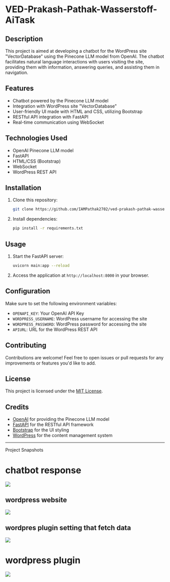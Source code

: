 # VED-Prakash-Pathak-Wasserstoff-AiTask

## Description
This project is aimed at developing a chatbot for the WordPress site "VectorDatabase" using the Pinecone LLM model from OpenAI. The chatbot facilitates natural language interactions with users visiting the site, providing them with information, answering queries, and assisting them in navigation.

## Features
- Chatbot powered by the Pinecone LLM model
- Integration with WordPress site "VectorDatabase"
- User-friendly UI made with HTML and CSS, utilizing Bootstrap
- RESTful API integration with FastAPI
- Real-time communication using WebSocket

## Technologies Used
- OpenAI Pinecone LLM model
- FastAPI
- HTML/CSS (Bootstrap)
- WebSocket
- WordPress REST API

## Installation
1. Clone this repository:
   ```bash
   git clone https://github.com/IAMPathak2702/ved-prakash-pathak-wasserstoff-aitask.git
   ```
2. Install dependencies:
   ```bash
   pip install -r requirements.txt
   ```

## Usage
1. Start the FastAPI server:
   ```bash
   uvicorn main:app --reload
   ```
2. Access the application at `http://localhost:8000` in your browser.

## Configuration
Make sure to set the following environment variables:
- `OPENAPI_KEY`: Your OpenAI API Key
- `WORDPRESS_USERNAME`: WordPress username for accessing the site
- `WORDPRESS_PASSWORD`: WordPress password for accessing the site
- `APIURL`: URL for the WordPress REST API

## Contributing
Contributions are welcome! Feel free to open issues or pull requests for any improvements or features you'd like to add.

## License
This project is licensed under the [MIT License](LICENSE).

## Credits
- [OpenAI](https://openai.com) for providing the Pinecone LLM model
- [FastAPI](https://fastapi.tiangolo.com) for the RESTful API framework
- [Bootstrap](https://getbootstrap.com) for the UI styling
- [WordPress](https://wordpress.org) for the content management system

---

Project Snapshots
# chatbot response
<img src=https://raw.githubusercontent.com/IAMPathak2702/ved-prakash-pathak-wasserstoff-AiTask/main/snapshots/chatbotgif.gif>

## wordpress website
<img src=https://raw.githubusercontent.com/IAMPathak2702/ved-prakash-pathak-wasserstoff-AiTask/main/snapshots/photo_2024-05-06_18-48-47.jpg>

## wordpres plugin setting that fetch data

<img src=https://raw.githubusercontent.com/IAMPathak2702/ved-prakash-pathak-wasserstoff-AiTask/main/snapshots/Screenshot%202024-05-06%20183716.png>

# wordpress plugin

<img src=https://raw.githubusercontent.com/IAMPathak2702/ved-prakash-pathak-wasserstoff-AiTask/main/snapshots/Screenshot%202024-05-06%20183747.png>
